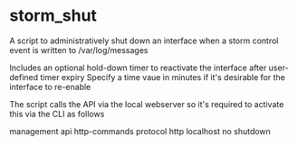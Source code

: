 # storm_shut

A script to administratively shut down an interface when a storm control event is written to /var/log/messages

Includes an optional hold-down timer to reactivate the interface after user-defined timer expiry
  Specify a time vaue in minutes if it's desirable for the interface to re-enable
  
The script calls the API via the local webserver so it's required to activate this via the CLI as follows

management api http-commands
   protocol http localhost
   no shutdown
